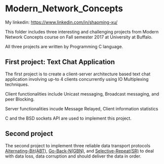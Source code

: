 # Modern_Network_Concepts
My linkedin: https://www.linkedin.com/in/shaoming-xu/

<p>This folder includes three interesting and challenging projects from Modern Network Concepts course on Fall semester 2017 at University at Buffalo.</p>
<p>All three projects are written by Programming C language.<p>
<h2>First project: Text Chat Application</h2>
<p>The first project is to create a client-server architecture based text chat application involving up-to 4 clients concurrently using IO Multiplexing techniques.</p>
<p>Client functionalities include Unicast messaging, Broadcast messaging, and peer Blocking.</p>
<p>Server functionalities incude Message Relayed, Client information statistics</p>
<p>C and the BSD sockets API are used to implement this project.
<h2>Second project</h2>
<p> The second project to implement three reliable data transport protocols
<a href="https://en.wikipedia.org/wiki/Alternating_bit_protocol">Alternating-Bit(ABT)</a>, 
<a href="https://en.wikipedia.org/wiki/Go-Back-N_ARQ">Go-Back-N(GBN)</a>, and
<a href="https://en.wikipedia.org/wiki/Selective_Repeat_ARQ">Selective-Repeat(SR)</a>
to deal with data loss, data corruption and should deliver the data in order.
</p>


